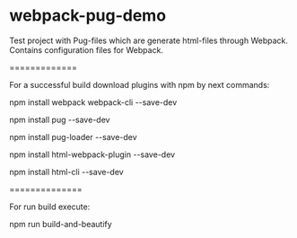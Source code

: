 # webpack-pug-demo
Test project with Pug-files which are generate html-files through Webpack. Contains configuration files for Webpack.

=============

For a successful build download plugins with npm by next commands:

npm install webpack webpack-cli --save-dev

npm install pug --save-dev

npm install pug-loader --save-dev

npm install html-webpack-plugin --save-dev

npm install html-cli --save-dev

==============

For run build execute:

npm run build-and-beautify
